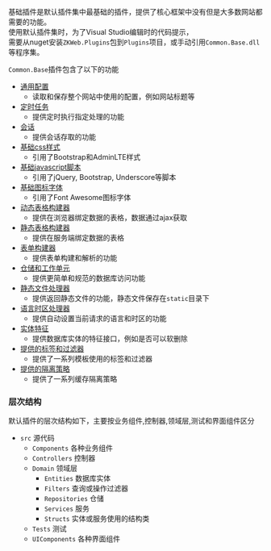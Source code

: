 基础插件是默认插件集中最基础的插件，提供了核心框架中没有但是大多数网站都需要的功能。<br/>
使用默认插件集时，为了Visual Studio编辑时的代码提示，<br/>
需要从nuget安装`ZKWeb.Plugins`包到`Plugins`项目，或手动引用`Common.Base.dll`等程序集。

`Common.Base`插件包含了以下的功能

- [通用配置](common.base.generic_config)
	- 读取和保存整个网站中使用的配置，例如网站标题等
- [定时任务](common.base.scheduled_task)
	- 提供定时执行指定处理的功能
- [会话](common.base.session)
	- 提供会话存取的功能
- [基础css样式](common.base.css)
	- 引用了Bootstrap和AdminLTE样式
- [基础javascript脚本](common.base.javascript)
	- 引用了jQuery, Bootstrap, Underscore等脚本
- [基础图标字体](common.base.font)
	- 引用了Font Awesome图标字体
- [动态表格构建器](common.base.ajax_table)
	- 提供在浏览器绑定数据的表格，数据通过ajax获取
- [静态表格构建器](common.base.static_table)
	- 提供在服务端绑定数据的表格
- [表单构建器](common.base.form_builder)
	- 提供表单构建和解析的功能
- [仓储和工作单元](common.base.repository_uow)
	- 提供更简单和规范的数据库访问功能
- [静态文件处理器](common.base.static_handler)
	- 提供返回静态文件的功能，静态文件保存在`static`目录下
- [语言时区处理器](common.base.locale_handler)
	- 提供自动设置当前请求的语言和时区的功能
- [实体特征](common.base.traits)
	- 提供数据库实体的特征接口，例如是否可以软删除
- [提供的标签和过滤器](common.base.tag_and_filter)
	- 提供了一系列模板使用的标签和过滤器
- [提供的隔离策略](common.base.cache_policy)
	- 提供了一系列缓存隔离策略

### 层次结构

默认插件的层次结构如下，主要按业务组件,控制器,领域层,测试和界面组件区分

- `src` 源代码
	- `Components` 各种业务组件
	- `Controllers` 控制器
	- `Domain` 领域层
		- `Entities` 数据库实体
		- `Filters` 查询或操作过滤器
		- `Repositories` 仓储
		- `Services` 服务
		- `Structs` 实体或服务使用的结构类
	- `Tests` 测试
	- `UIComponents` 各种界面组件
